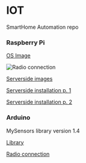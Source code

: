 # IOT
SmartHome Automation repo

### Raspberry Pi

[OS Image](https://www.raspberrypi.org/downloads/raspbian)

![Radio connection](https://github.com/Thar0l/IOT/blob/master/docs/raspberry_con.png)

[Serverside images](http://iot-playground.com/download)

[Serverside installation p. 1](http://iot-playground.com/3-easyiot-server-installation)

[Serverside installation p. 2](http://iot-playground.com/4-running-easyiot-server-as-service)

### Arduino

MySensors library version 1.4

[Library](http://www.mysensors.org)

[Radio connection](http://www.mysensors.org/build/connect_radio)

